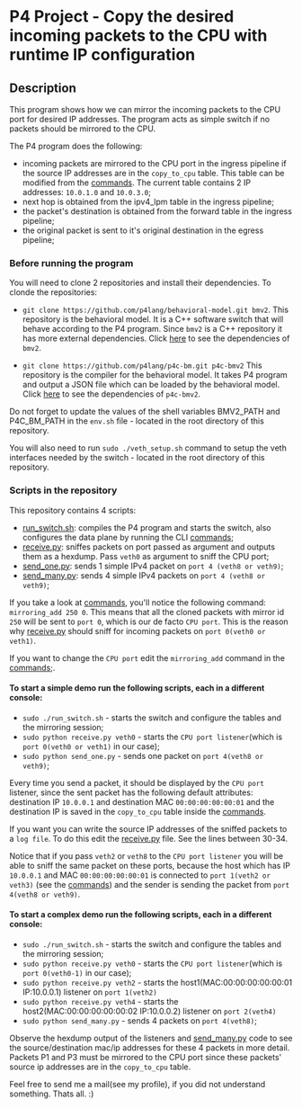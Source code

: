 # P4 Project - Copy the desired incoming packets to the CPU with runtime IP configuration

## Description
This program shows how we can mirror the incoming packets to the CPU port for desired IP addresses. 
The program acts as simple switch if no packets should be mirrored to the CPU.

The P4 program does the following:
- incoming packets are mirrored to the CPU port in the ingress pipeline if the source IP addresses are in the `copy_to_cpu` table. This table can be modified from the [commands](commands.txt). The current table contains 2 IP addresses: `10.0.1.0` and `10.0.3.0`;
- next hop is obtained from the ipv4_lpm table in the ingress pipeline;
- the packet's destination is obtained from the forward table in the ingress pipeline;
- the original packet is sent to it's original destination in the egress pipeline;

### Before running the program
You will need to clone 2 repositories and install their dependencies. 
To clonde the repositories:

- `git clone https://github.com/p4lang/behavioral-model.git bmv2`.
This repository is the behavioral model. It is a C++ software switch that will behave according to the P4 program. Since `bmv2` is a C++ repository it has more external dependencies. Click [here](https://github.com/p4lang/behavioral-model/blob/master/README.md) to see the dependencies of `bmv2`.

- `git clone https://github.com/p4lang/p4c-bm.git p4c-bmv2`
This repository is the compiler for the behavioral model. It takes P4 program and output a JSON file which can be loaded
by the behavioral model. Click [here](https://github.com/p4lang/p4c-bm/blob/master/README.rst) to see the dependencies of `p4c-bmv2`.

Do not forget to update the values of the shell variables BMV2_PATH and P4C_BM_PATH in the `env.sh` file - located in the root directory of this repository.

You will also need to run `sudo ./veth_setup.sh` command to setup the veth interfaces needed by the switch - located in the root directory of this repository.

### Scripts in the repository
This repository contains 4 scripts:
- [run_switch.sh](run_switch.sh): compiles the P4 program and starts the switch, 
  also configures the data plane by running the CLI [commands](commands.txt);
- [receive.py](receive.py): sniffes packets on port passed as argument and outputs them as a hexdump. Pass `veth0` as argument to sniff the CPU port;
- [send_one.py](send_one.py): sends 1 simple IPv4 packet on `port 4 (veth8 or veth9)`;
- [send_many.py](send_many.py): sends 4 simple IPv4 packets on `port 4 (veth8 or veth9)`;

If you take a look at [commands](commands.txt), you'll notice the following command: `mirroring_add 250 0`. This means that all the cloned packets with mirror id `250` will be sent to `port 0`, which is our de facto `CPU port`. This is the reason why [receive.py](receive.py) should sniff for incoming packets on `port 0(veth0 or veth1)`. 

If you want to change the `CPU port` edit the `mirroring_add` command in the [commands](commands.txt);.

#### To start a simple demo run the following scripts, each in a different console:
- `sudo ./run_switch.sh` - starts the switch and configure the tables and the mirroring session;
- `sudo python receive.py veth0` - starts the `CPU port listener`(which is `port 0(veth0 or veth1)` in our case);
- `sudo python send_one.py` - sends one packet on `port 4(veth8 or veth9)`; 

Every time you send a packet, it should be displayed by the `CPU port` listener, since the sent packet has the following default attributes: destination IP `10.0.0.1` and destination MAC `00:00:00:00:00:01` and the destination IP is saved in the `copy_to_cpu` table inside the [commands](commands.txt).

If you want you can write the source IP addresses of the sniffed packets to a `log file`. To do this edit the [receive.py](receive.py) file. See the lines between 30-34.

Notice that if you pass `veth2` or `veth8` to the `CPU port listener` you will be able to sniff the same packet on these ports, because the host which has IP `10.0.0.1` and MAC `00:00:00:00:00:01` is connected to `port 1(veth2 or veth3)` (see the [commands](commands.txt)) and the sender is sending the packet from `port 4(veth8 or veth9)`.

#### To start a complex demo run the following scripts, each in a different console:
- `sudo ./run_switch.sh` - starts the switch and configure the tables and the mirroring session;
- `sudo python receive.py veth0` - starts the `CPU port listener`(which is `port 0(veth0-1)` in our case);
- `sudo python receive.py veth2` - starts the host1(MAC:00:00:00:00:00:01 IP:10.0.0.1) listener on `port 1(veth2)`
- `sudo python receive.py veth4` - starts the host2(MAC:00:00:00:00:00:02 IP:10.0.0.2) listener on `port 2(veth4)`
- `sudo python send_many.py` - sends 4 packets on `port 4(veth8)`;

Observe the hexdump output of the listeners and [send_many.py](send_many.py) code to see the source/destination mac/ip addresses for these 4 packets in more detail. Packets P1 and P3 must be mirrored to the CPU port since these packets' source ip addresses are in the `copy_to_cpu` table.

Feel free to send me a mail(see my profile), if you did not understand something. Thats all. :)
